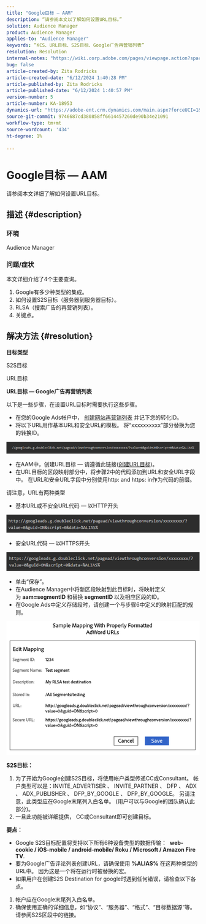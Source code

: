 ```yaml
---
title: "Google目标 — AAM"
description: “请参阅本文以了解如何设置URL目标。”
solution: Audience Manager
product: Audience Manager
applies-to: "Audience Manager"
keywords: “KCS、URL目标、S2S目标、Google广告再营销列表”
resolution: Resolution
internal-notes: "https://wiki.corp.adobe.com/pages/viewpage.action?spaceKey=MCPI&title=Google+-+AAM+Destination"
bug: false
article-created-by: Zita Rodricks
article-created-date: "6/12/2024 1:40:28 PM"
article-published-by: Zita Rodricks
article-published-date: "6/12/2024 1:40:57 PM"
version-number: 5
article-number: KA-18953
dynamics-url: "https://adobe-ent.crm.dynamics.com/main.aspx?forceUCI=1&pagetype=entityrecord&etn=knowledgearticle&id=3da9b051-c128-ef11-840b-000d3a372703"
source-git-commit: 9746687cd380858ff6614457260de90b34e21091
workflow-type: tm+mt
source-wordcount: '434'
ht-degree: 1%

---
```


# Google目标 — AAM


请参阅本文详细了解如何设置URL目标。

## 描述 {#description}


### 环境

Audience Manager

### 问题/症状

本文详细介绍了4个主要查询。

1. Google有多少种类型的集成。
2. 如何设置S2S目标（服务器到服务器目标）。
3. RLSA（搜索广告的再营销列表）。
4. 关键点。



## 解决方法 {#resolution}


<b>目标类型</b>

S2S目标

URL目标

<b>URL目标 — Google广告再营销列表</b>

以下是一些步骤，在设置URL目标时需要执行这些步骤。

- 在您的Google Ads帐户中， [创建网站再营销列表](https://support.google.com/google-ads/answer/2454064?hl=en) 并记下您的转化ID。
- 将以下URL用作基本URL和安全URL的模板。 将“xxxxxxxxxx”部分替换为您的转换ID。


![](assets/d548e9c4-67aa-ec11-983f-000d3a349120.png)

- 在AAM中，创建URL目标 — 请遵循此链接([创建URL目标](https://experienceleague.adobe.com/en/docs/audience-manager/user-guide/features/destinations/custom-destinations/create-url-destination))。
- 在URL目标的区段映射部分中，将步骤2中的代码添加到URL和安全URL字段中。 在URL和安全URL字段中分别使用http: and https: in作为代码的前缀。


请注意，URL有两种类型

- 基本URL或不安全URL代码 — 以HTTP开头


![](assets/d73cf7d9-69aa-ec11-983f-000d3a349523.png)

- 安全URL代码 — 以HTTPS开头


![](assets/141662e3-69aa-ec11-983f-000d3a349523.png)

- 单击“保存”。
- 在Audience Manager中将新区段映射到此目标时，将映射定义为 <b>aam=segmentID </b>和替换 <b>segmentID </b>以及相应区段的ID。
- 在Google Ads中定义存储段时，请创建一个与步骤6中定义的映射匹配的规则。


![](assets/64abac91-6aaa-ec11-983f-000d3a349523.png)

<b>S2S目标：</b>

1. 为了开始为Google创建S2S目标，将使用帐户类型传递CC或Consultant。 帐户类型可以是：INVITE_ADVERTISER 、 INVITE_PARTNER 、 DFP 、 ADX 、 ADX_PUBLISHER 、 DFP_BY_GOOGLE 、 DFP_BY_GOOGLE。 另请注意，此类型应在Google末尾列入白名单。 (用户可以与Google的团队确认此部分)。
2. 一旦此功能被详细提供， CC或Consultant即可创建目标。


<b>要点： </b>

- Google S2S目标配置将支持以下所有6种设备类型的数据传输：  <b>web-cookie / iOS-mobile / android-mobile/ Roku / Microsoft / Amazon Fire TV</b>.
- 要为Google广告评论列表创建URL，请确保使用 <b>%ALIAS%</b> 在这两种类型的URL中。 因为这是一个将在运行时被替换的宏。
- 如果用户在创建S2S Destination for google时遇到任何错误，请检查以下各点。


1. 帐户应在Google末尾列入白名单。
2. 确保使用正确的详细信息，如“协议”、“服务器”、“格式”、“目标数据源”等。 请参阅S2S区段中的链接。













































